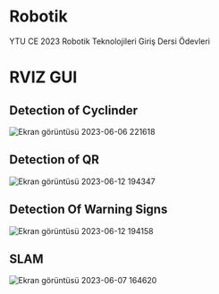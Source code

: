 # Robotik
YTU CE 2023 Robotik Teknolojileri Giriş Dersi Ödevleri

# RVIZ GUI
## Detection of Cyclinder
![Ekran görüntüsü 2023-06-06 221618](https://github.com/user-attachments/assets/187ea711-e739-4978-8b61-3293d5474d61)

## Detection of QR
![Ekran görüntüsü 2023-06-12 194347](https://github.com/user-attachments/assets/43bbd7fa-f55f-4cdd-9d25-2cd86326eae2)


## Detection Of Warning Signs
![Ekran görüntüsü 2023-06-12 194158](https://github.com/user-attachments/assets/46236662-2652-4304-b1ba-553110f1a335)



## SLAM
![Ekran görüntüsü 2023-06-07 164620](https://github.com/user-attachments/assets/b8a00465-9b84-4264-a478-cb315c9a1766)

